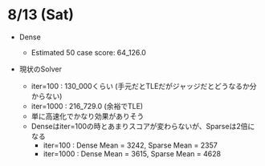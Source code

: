 # 8/13 (Sat)
- Dense
    - Estimated 50 case score: 64_126.0
    
- 現状のSolver
    - iter=100 : 130_000くらい (手元だとTLEだがジャッジだとどうなるか分からない)
    - iter=1000 : 216_729.0 (余裕でTLE)
    - 単に高速化でかなり効果がありそう
    - Denseはiter=100の時とあまりスコアが変わらないが、Sparseは2倍になる
        - iter=100  : Dense Mean = 3242, Sparse Mean = 2357
        - iter=1000 : Dense Mean = 3615, Sparse Mean = 4628